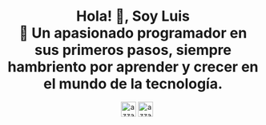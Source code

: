 <h1 align="center">Hola! 👋, Soy Luis <br>🌱 Un apasionado programador en sus primeros pasos, <b></b> siempre hambriento por aprender y crecer en el mundo de la tecnología.</h1>

<p align="center">
<a href="" target="blank"><img align="center" src="https://img.shields.io/badge/TikTok-000000?style=for-the-badge&logo=tiktok&logoColor=white" alt="" /></a>
<a href="https://www.linkedin.com/in/luis-k-flores-de-la-cruz/" target="blank"><img align="center" src="https://img.shields.io/badge/LinkedIn-0077B5?style=for-the-badge&logo=linkedin&logoColor=white" alt=""/></a>
<a href="https://web.facebook.com/LuisKinnDC" target="blank"><img align="center" src="https://img.shields.io/badge/Facebook-1877F2?style=for-the-badge&logo=facebook&logoColor=white" alt=""  /></a>
<a href = "mailto:luiskinndc@gmail.com" target="blank"><img align="center" src="https://img.shields.io/badge/Gmail-D14836?style=for-the-badge&logo=gmail&logoColor=white" alt=""  /></a>
<a href="https://instagram.com/azzar_budiyanto" target="blank"><img align="center"
src="https://img.shields.io/badge/instagram-%23E4405F.svg?style=for-the-badge&logo=Instagram&logoColor=white" alt="azzar" height="30"/></a>
<a href="https://wa.me/+6282232529804" target="blank"><img align="center"
src="https://img.shields.io/badge/whatsapp-4B7F1.svg?style=for-the-badge&logo=whatsapp&logoColor=white" alt="azzar" height="30"/></a>
</p>
<br
